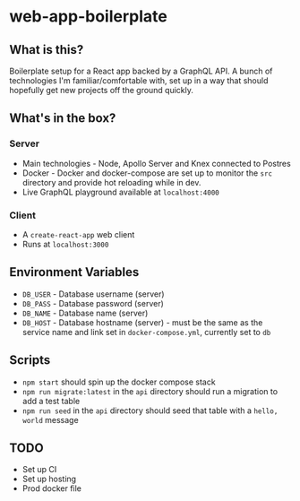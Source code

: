 # web-app-boilerplate

## What is this?

Boilerplate setup for a React app backed by a GraphQL API. A bunch of technologies I'm familiar/comfortable with, set up in a way that should hopefully get new projects off the ground quickly.

## What's in the box?

### Server
- Main technologies - Node, Apollo Server and Knex connected to Postres
- Docker - Docker and docker-compose are set up to monitor the `src` directory and provide hot reloading while in dev.
- Live GraphQL playground available at `localhost:4000`

### Client
- A `create-react-app` web client 
- Runs at `localhost:3000`

## Environment Variables

- `DB_USER` - Database username (server)
- `DB_PASS` - Database password (server)
- `DB_NAME` - Database name (server)
- `DB_HOST` - Database hostname (server) - must be the same as the service name and link set in `docker-compose.yml`, currently set to `db`

## Scripts

- `npm start` should spin up the docker compose stack
- `npm run migrate:latest` in the `api` directory should run a migration to add a test table
- `npm run seed` in the `api` directory should seed that table with a `hello, world` message

## TODO
- Set up CI
- Set up hosting
- Prod docker file